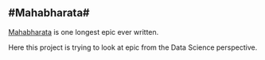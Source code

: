 #Mahabharata#
----
[Mahabharata](https://en.wikipedia.org/wiki/Mahabharata) is one longest epic ever written. 

Here this project is trying to look at epic from the Data Science perspective. 